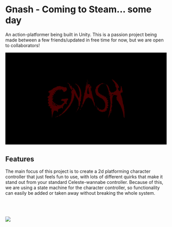 
# Gnash - Coming to Steam... some day
An action-platformer being built in Unity. This is a passion project being made between a few friends/updated in free time for now, but we are open to collaborators!

![Gnash Logo](Assets/GnashLogo.jpg)

## Features


The main focus of this project is to create a 2d platforming character controller that just feels fun to use, with lots of different quirks that make it stand out from your standard Celeste-wannabe controller.  Because of this, we are using a state machine for the character controller, so functionality can easily be added or taken away without breaking the whole system.
<br/>
<br/>
<br/>
<br/>

![](Assets/gnash-gif-crop.gif)
<br/>
<br/>
<br/>
<br/>